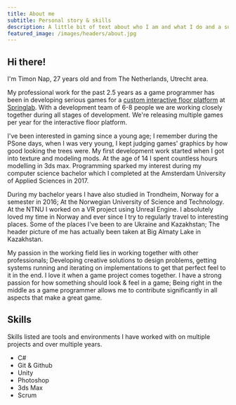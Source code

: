 ```yaml
---
title: About me
subtitle: Personal story & skills
description: A little bit of text about who I am and what I do and a summary of my professional skills.
featured_image: /images/headers/about.jpg
---
```


## Hi there! 

I'm Timon Nap, 27 years old and from The Netherlands, Utrecht area. 

My professional work for the past 2.5 years as a game programmer has been in developing serious games for a [custom interactive floor platform](https://springlab.nl/beweegvloer/) at [Springlab](https://springlab.nl). With a development team of 6-8 people we are working closely together during all stages of development. We're releasing multiple games per year for the interactive floor platform. 

I've been interested in gaming since a young age; I remember during the PSone days, when I was very young, I kept judging games' graphics by how good looking the trees were. My first development work started when I got into texture and modeling mods. At the age of 14 I spent countless hours modelling in 3ds max.
Programming sparked my interest during my computer science bachelor which I completed at the Amsterdam University of Applied Sciences in 2017.

During my bachelor years I have also studied in Trondheim, Norway for a semester in 2016; At the Norwegian University of Science and Technology. At the NTNU I worked on a VR project using Unreal Engine. I absolutely loved my time in Norway and ever since I try to regularly travel to interesting places. Some of the places I've been to are Ukraine and Kazakhstan; The header picture of me has actually been taken at Big Almaty Lake in Kazakhstan.

My passion in the working field lies in working together with other professionals; Developing creative solutions to design problems, getting systems running and iterating on implementations to get that perfect feel to it in the end. I love it when a game project comes together. I have a strong passion for how something should look & feel in a game; Being right in the middle as a game programmer allows me to contribute significantly in all aspects that make a great game.
 

## Skills

Skills listed are tools and environments I have worked with on multiple projects and over multiple years.

* C#
* Git & Github
* Unity
* Photoshop
* 3ds Max
* Scrum
